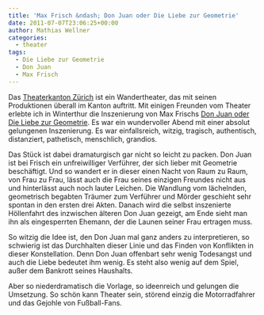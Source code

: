 ```yaml
---
title: 'Max Frisch &ndash; Don Juan oder Die Liebe zur Geometrie'
date: 2011-07-07T23:06:25+00:00
author: Mathias Wellner
categories:
  - theater
tags:
  - Die Liebe zur Geometrie
  - Don Juan
  - Max Frisch
---
```

Das [Theaterkanton Zürich](http://www.theaterkantonzuerich.ch/web/) ist ein Wandertheater, das mit seinen Produktionen überall im Kanton auftritt. Mit einigen Freunden vom Theater erlebte ich in Winterthur die Inszenierung von Max Frischs [Don Juan oder Die Liebe zur Geometrie](http://de.wikipedia.org/wiki/Don_Juan_oder_Die_Liebe_zur_Geometrie). Es war ein wundervoller Abend mit einer absolut gelungenen Inszenierung. Es war einfallsreich, witzig, tragisch, authentisch, distanziert, pathetisch, menschlich, grandios. 

Das Stück ist dabei dramaturgisch gar nicht so leicht zu packen. Don Juan ist bei Frisch ein unfreiwilliger Verführer, der sich lieber mit Geometrie beschäftigt. Und so wandert er in dieser einen Nacht von Raum zu Raum, von Frau zu Frau, lässt auch die Frau seines einzigen Freundes nicht aus und hinterlässt auch noch lauter Leichen. Die Wandlung vom lächelnden, geometrisch begabten Träumer zum Verführer und Mörder geschieht sehr spontan in den ersten drei Akten. Danach wird die selbst inszenierte Höllenfahrt des inzwischen älteren Don Juan gezeigt, am Ende sieht man ihn als eingesperrten Ehemann, der die Launen seiner Frau ertragen muss. 

So witzig die Idee ist, den Don Juan mal ganz anders zu interpretieren, so schwierig ist das Durchhalten dieser Linie und das Finden von Konflikten in dieser Konstellation. Denn Don Juan offenbart sehr wenig Todesangst und auch die Liebe bedeutet ihm wenig. Es steht also wenig auf dem Spiel, außer dem Bankrott seines Haushalts. 

Aber so niederdramatisch die Vorlage, so ideenreich und gelungen die Umsetzung. So schön kann Theater sein, störend einzig die Motorradfahrer und das Gejohle von Fußball-Fans.